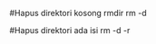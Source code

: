 #Hapus direktori kosong
rmdir <namadir>
rm -d <namadir>

#Hapus direktori ada isi
rm -d -r <namadir>
